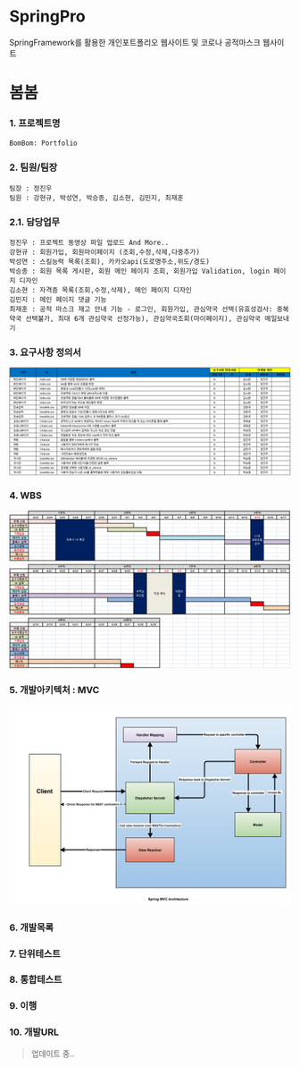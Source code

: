 # SpringPro
SpringFramework를 활용한 개인포트폴리오 웹사이트 및 코로나 공적마스크 웹사이트

# 봄봄

### 1. 프로젝트명
```
BomBom: Portfolio
```
### 2. 팀원/팀장
```
팀장 : 정진우
팀원 : 강현규, 박성연, 박승종, 김소현, 김민지, 최재훈
```
### 2.1. 담당업무
```
정진우 : 프로젝트 동영상 파일 업로드 And More..
강현규 : 회원가입, 회원마이페이지 (조회,수정,삭제,다중추가) 
박성연 : 스킬능력 목록(조회), 카카오api(도로명주소,위도/경도)
박승종 : 회원 목록 게시판, 회원 메인 페이지 조회, 회원가입 Validation, login 페이지 디자인
김소현 : 자격증 목록(조회,수정,삭제), 메인 페이지 디자인
김민지 : 메인 페이지 댓글 기능
최재훈 : 공적 마스크 재고 안내 기능 - 로그인, 회원가입, 관심약국 선택(유효성검사: 중복약국 선택불가, 최대 6개 관심약국 선정가능), 관심약국조회(마이페이지), 관심약국 메일보내기
```
### 3. 요구사항 정의서
![요구사항](https://github.com/HYKim8/springPro/blob/master/bombom_%EC%9A%94%EA%B5%AC%EC%82%AC%ED%95%AD%EC%A0%95%EC%9D%98%EC%84%9C.png "이미지설명") 
### 4. WBS
![WBS](https://github.com/HYKim8/springPro/blob/master/bombom_WBS.png "이미지설명") 
### 5. 개발아키텍처 : MVC
![WBS](https://github.com/HYKim8/springPro/blob/master/spring-mvc-architecture.png "이미지설명") 
### 6. 개발목록

### 7. 단위테스트

### 8. 통합테스트

### 9. 이행

### 10. 개발URL


> 업데이트 중..

